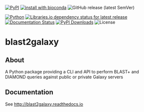 [![PyPI](https://img.shields.io/pypi/v/blast2galaxy?color=blue&label=PyPI.org)](https://pypi.org/project/blast2galaxy/)
[![install with bioconda](https://img.shields.io/badge/install%20with-bioconda-blue.svg?style=flat)](https://bioconda.github.io/recipes/blast2galaxy/README.html)
![GitHub release (latest SemVer)](https://img.shields.io/github/v/release/IPK-BIT/blast2galaxy?color=blue&label=Github)


[![Python](https://img.shields.io/pypi/pyversions/blast2galaxy.svg?color=green)](https://badge.fury.io/py/blast2galaxy)
[![Libraries.io dependency status for latest release](https://img.shields.io/librariesio/release/pypi/blast2galaxy)](https://libraries.io/pypi/blast2galaxy)
[![Documentation Status](https://readthedocs.org/projects/blast2galaxy/badge/?version=latest)](https://blast2galaxy.readthedocs.io/en/latest/?badge=latest)
[![PyPI Downloads](https://img.shields.io/pypi/dm/blast2galaxy.svg?label=PyPI%20downloads)](https://pypi.org/project/blast2galaxy/)
![License](https://img.shields.io/github/license/IPK-BIT/blast2galaxy)


# blast2galaxy


## About

A Python package providing a CLI and API to perform BLAST+ and DIAMOND queries against public or private Galaxy servers 

## Documentation

See http://blast2galaxy.readthedocs.io